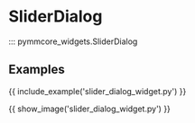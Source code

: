 # SliderDialog

::: pymmcore_widgets.SliderDialog

## Examples

{{ include_example('slider_dialog_widget.py') }}

{{ show_image('slider_dialog_widget.py') }}
